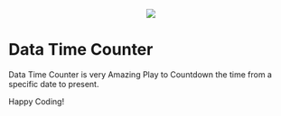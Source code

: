 <p align="center">
       <img src="./cover.png" />
       <h1>Data Time Counter</h1>
</p>

Data Time Counter is very Amazing Play to Countdown the time from a specific date to present.

Happy Coding!
